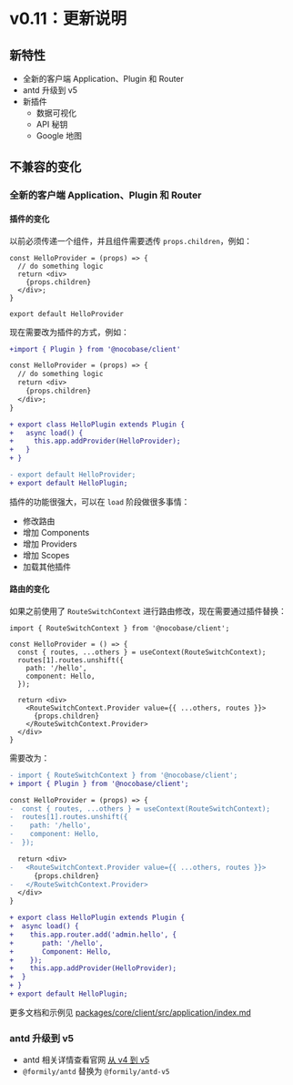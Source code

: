 # v0.11：更新说明

## 新特性

- 全新的客户端 Application、Plugin 和 Router
- antd 升级到 v5
- 新插件
  - 数据可视化
  - API 秘钥
  - Google 地图

## 不兼容的变化

### 全新的客户端 Application、Plugin 和 Router

#### 插件的变化

以前必须传递一个组件，并且组件需要透传 `props.children`，例如：

```tsx | pure
const HelloProvider = (props) => {
  // do something logic
  return <div>
    {props.children}
  </div>;
}

export default HelloProvider
```

现在需要改为插件的方式，例如：

```diff | pure
+import { Plugin } from '@nocobase/client'

const HelloProvider = (props) => {
  // do something logic
  return <div>
    {props.children}
  </div>;
}

+ export class HelloPlugin extends Plugin {
+   async load() {
+     this.app.addProvider(HelloProvider);
+   }
+ }

- export default HelloProvider;
+ export default HelloPlugin;
```

插件的功能很强大，可以在 `load` 阶段做很多事情：

- 修改路由
- 增加 Components
- 增加 Providers
- 增加 Scopes
- 加载其他插件

#### 路由的变化

如果之前使用了 `RouteSwitchContext` 进行路由修改，现在需要通过插件替换：

```tsx | pure
import { RouteSwitchContext } from '@nocobase/client';

const HelloProvider = () => {
  const { routes, ...others } = useContext(RouteSwitchContext);
  routes[1].routes.unshift({
    path: '/hello',
    component: Hello,
  });

  return <div>
    <RouteSwitchContext.Provider value={{ ...others, routes }}>
      {props.children}
    </RouteSwitchContext.Provider>
  </div>
}
```

需要改为：

```diff | pure
- import { RouteSwitchContext } from '@nocobase/client';
+ import { Plugin } from '@nocobase/client';

const HelloProvider = (props) => {
-  const { routes, ...others } = useContext(RouteSwitchContext);
-  routes[1].routes.unshift({
-    path: '/hello',
-    component: Hello,
-  });

  return <div>
-   <RouteSwitchContext.Provider value={{ ...others, routes }}>
      {props.children}
-   </RouteSwitchContext.Provider>
  </div>
}

+ export class HelloPlugin extends Plugin {
+  async load() {
+    this.app.router.add('admin.hello', {
+       path: '/hello',
+       Component: Hello,
+    });
+    this.app.addProvider(HelloProvider);
+  }
+ }
+ export default HelloPlugin;
```

更多文档和示例见 [packages/core/client/src/application/index.md](https://github.com/nocobase/nocobase/blob/main/packages/core/client/src/application/index.md)

### antd 升级到 v5

- antd 相关详情查看官网 [从 v4 到 v5](https://ant.design/docs/react/migration-v5-cn)
- `@formily/antd` 替换为 `@formily/antd-v5`
